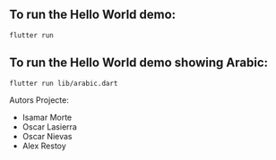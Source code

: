 ## To run the Hello World demo:
```
flutter run
```
## To run the Hello World demo showing Arabic:
```
flutter run lib/arabic.dart
```

Autors Projecte:

- Isamar Morte
- Oscar Lasierra
- Oscar Nievas
- Alex Restoy

